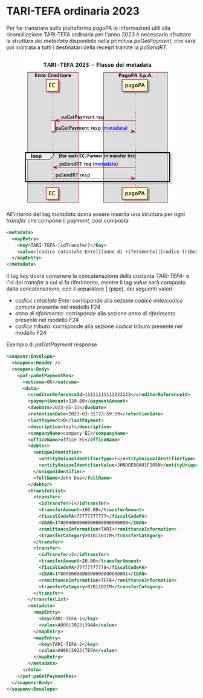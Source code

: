 # TARI-TEFA ordinaria 2023

Per far transitare sulla piattaforma pagoPA le informazioni utili alla riconciliazione TARI-TEFA ordinaria per l'anno 2023 è necessario sfruttare la struttura dei _metadata_ disponibile nella primitiva _paGetPayment_, che sarà poi inoltrata a tutti i destinatari della receipt tramite la _paSendRT._

<figure><img src=".gitbook/assets/flussoMetadataTARITEFA2023.png" alt=""><figcaption></figcaption></figure>

All'interno del tag _metadata_ dovrà essere inserita una struttura per ogni _transfer_ che compone il _payment_, così composta

```xml
<metadata>
  <mapEntry>
    <key>TARI-TEFA-[idTransfer]</key>
    <value>[codice catastale Ente]|[anno di riferimento]|[codice tributo]</value>
  </mapEntry>
</metadata>
```

Il tag _key_ dovrà contenere la concatenazione della costante _TARI-TEFA-_ e l'id del _transfer_ a cui si fa riferimento, mentre il tag _value_ sarà composto dalla concatenazione, con il separatore | (pipe), dei seguenti valori:

* _codice catastale Ente:_ corrisponde alla sezione _codice ente/codice comune_ presente nel modello F24
* _anno di riferimento:_ corrisponde alla sezione _anno di riferimento_ presente nel modello F24
* _codice tributo:_ corrisponde alla sezione _codice tributo_ presente nel modello F24

Esempio di _paGetPayment_ response

```xml
<soapenv:Envelope>
  <soapenv:Header />
  <soapenv:Body>
    <paf:paGetPaymentRes>
      <outcome>OK</outcome>
      <data>
        <creditorReferenceId>11111111112222222</creditorReferenceId>
        <paymentAmount>120.00</paymentAmount>
        <dueDate>2023-05-31</dueDate>
        <retentionDate>2023-03-31T23:59:59</retentionDate>
        <lastPayment>0</lastPayment>
        <description>test</description>
        <companyName>company EC</companyName>
        <officeName>office EC</officeName>
        <debtor>
          <uniqueIdentifier>
            <entityUniqueIdentifierType>F</entityUniqueIdentifierType>
            <entityUniqueIdentifierValue>JHNDOE00A01F205N</entityUniqueIdentifierValue>
          </uniqueIdentifier>
          <fullName>John Doe</fullName>
        </debtor>
        <transferList>
          <transfer>
            <idTransfer>1</idTransfer>
            <transferAmount>100.00</transferAmount>
            <fiscalCodePA>77777777777</fiscalCodePA>
            <IBAN>IT0000000000000000000000000</IBAN>
            <remittanceInformation>TARI</remittanceInformation>
            <transferCategory>0101101IM</transferCategory>
          </transfer>
          <transfer>
            <idTransfer>2</idTransfer>
            <transferAmount>20.00</transferAmount>
            <fiscalCodePA>77777777778</fiscalCodePA>
            <IBAN>IT0000000000000000000000001</IBAN>
            <remittanceInformation>TEFA</remittanceInformation>
            <transferCategory>0201102IM</transferCategory>
          </transfer>
        </transferList>
        <metadata>
          <mapEntry>
            <key>TARI-TEFA-1</key>
            <value>A000|2023|3944</value>
          </mapEntry>
          <mapEntry>
            <key>TARI-TEFA-2</key>
            <value>A000|2023|TEFA</value>
          </mapEntry>
        </metadata>
      </data>
    </paf:paGetPaymentRes>
  </soapenv:Body>
</soapenv:Envelope>
```
